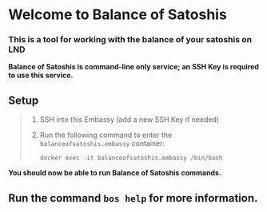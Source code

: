 # Welcome to Balance of Satoshis

### This is a tool for working with the balance of your satoshis on LND 

**Balance of Satoshis is command-line only service; an SSH Key is required to use this service.**

## Setup 

> 1. SSH into this Embassy (add a new SSH Key if needed)
>
> 2. Run the following command to enter the `balanceofsatoshis.embassy` container:
>
>    `docker exec -it balanceofsatoshis.embassy /bin/bash`

**You should now be able to run Balance of Satoshis commands.**

## Run the command `bos help` for more information.
